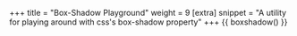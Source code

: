 +++
title = "Box-Shadow Playground"
weight = 9
[extra]
snippet = "A utility for playing around with css's box-shadow property"
+++
 {{ boxshadow() }}
